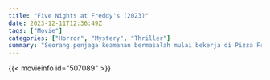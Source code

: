 ```yaml
---
title: "Five Nights at Freddy's (2023)"
date: 2023-12-11T12:36:49Z
tags: ["Movie"]
categories: ["Horror", "Mystery", "Thriller"]
summary: "Seorang penjaga keamanan bermasalah mulai bekerja di Pizza Freddy Fazbear. Pada malam pertamanya bekerja, dia menyadari bahwa shift malam tidak akan mudah untuk dilalui. Sebentar lagi dia akan mengungkap apa yang sebenarnya terjadi di rumah Freddy."
---
```


<mux-player stream-type="on-demand"
src="https://kp3d-my.sharepoint.com/personal/ryoo_kp3d_onmicrosoft_com/_layouts/15/download.aspx?share=EbTSj3p30PNBhtaGMTmP0f0BgG2yxvdnfrQ2QDczLJl03A" prefer-playback="mse" controls>

</mux-player>


{{< movieinfo id="507089" >}}

<script src="https://cdn.jsdelivr.net/npm/@mux/mux-player"></script>

 <script type="application/ld+json ">
{
"@context": "https://schema.org/",
"@type": "VideoObject",
"name": "Five Nights at Freddy's",
"contentUrl": "https://stream.mux.com/V602tUka01bhGW7Nxa01C1tEiJOxRn7h7732UEKl5Xn01hs.m3u8",
"thumbnailUrl": "https://www.themoviedb.org/t/p/original/dP6aTajnmITTfipJdb1I66WCMlS.jpg?width=314&fit_mode=preserve&time=25",
"uploadDate": "2023-12-11T12:36:49Z",
}

</script>
